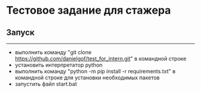 # Тестовое задание для стажера

## Запуск 
---
* выполнить команду "git clone https://github.com/danielgof/test_for_intern.git" в командной строке
* установить интерпретатор python 
* выполнить команду "python -m pip install -r requirements.txt" в командной строке для установки необходимых пакетов
* запустить файл start.bat

